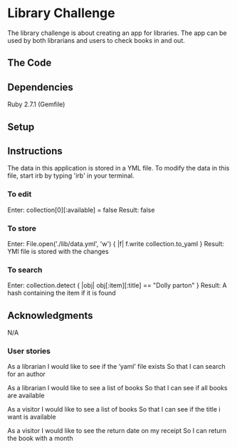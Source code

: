 # Library Challenge

The library challenge is about creating an app for libraries. The app can be used by both librarians and users to check books in and out.

## The Code


## Dependencies

Ruby 2.7.1 (Gemfile)


## Setup 

## Instructions

The data in this application is stored in a YML file. To modify the data in this file, start irb by typing 'irb' in your terminal. 

### To edit 
Enter: collection[0][:available] = false 
Result: false

### To store
Enter:  File.open('./lib/data.yml', 'w') { |f| f.write collection.to_yaml } 
Result: YMl file is stored with the changes

### To search

Enter: collection.detect { |obj| obj[:item][:title] == "Dolly parton"  }
Result: A hash containing the item if it is found


## Acknowledgments

N/A

### User stories

As a librarian
I would like to see  if the ‘yaml’  file exists
So that I can search for an author

As a librarian
I would like to see a list of books
So that I can see if all books are available

As a visitor
I would like to see a list of books
So that I can see if the  title  i want is available

As a visitor
I would like to see the return date on my receipt
So I can return the book with a month 